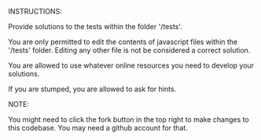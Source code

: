 INSTRUCTIONS:

Provide solutions to the tests within the folder '/tests'.

You are only permitted to edit the contents of javascript files within the '/tests' folder.
Editing any other file is not be considered a correct solution.

You are allowed to use whatever online resources you need to develop your solutions.

If you are stumped, you are allowed to ask for hints.

NOTE:

You might need to click the fork button in the top right to make changes to this codebase. You may need a github account for that.
